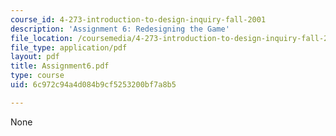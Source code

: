 ```yaml
---
course_id: 4-273-introduction-to-design-inquiry-fall-2001
description: 'Assignment 6: Redesigning the Game'
file_location: /coursemedia/4-273-introduction-to-design-inquiry-fall-2001/6c972c94a4d084b9cf5253200bf7a8b5_Assignment6.pdf
file_type: application/pdf
layout: pdf
title: Assignment6.pdf
type: course
uid: 6c972c94a4d084b9cf5253200bf7a8b5

---
```

None